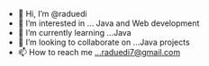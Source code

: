 - 👋 Hi, I’m @raduedi
- 👀 I’m interested in ... Java and Web development
- 🌱 I’m currently learning ...Java
- 💞️ I’m looking to collaborate on ...Java projects
- 📫 How to reach me ...raduedi7@gmail.com

<!---
raduedi/raduedi is a ✨ special ✨ repository because its `README.md` (this file) appears on your GitHub profile.
You can click the Preview link to take a look at your changes.
--->
